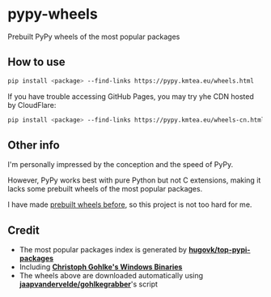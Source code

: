 # pypy-wheels
Prebuilt PyPy wheels of the most popular packages

## How to use

```bash
pip install <package> --find-links https://pypy.kmtea.eu/wheels.html
```
If you have trouble accessing GitHub Pages,
you may try yhe CDN hosted by CloudFlare:

```bash
pip install <package> --find-links https://pypy.kmtea.eu/wheels-cn.html
```

## Other info

I'm personally impressed by the conception and the speed of PyPy.

However, PyPy works best with pure Python but not C extensions,
making it lacks some prebuilt wheels of the most popular packages.

I have made [prebuilt wheels before](https://github.com/KumaTea/ext-whl),
so this project is not too hard for me.

## Credit

* The most popular packages index is generated by **[hugovk/top-pypi-packages](https://github.com/hugovk/top-pypi-packages)**
* Including **[Christoph Gohlke's Windows Binaries](https://www.lfd.uci.edu/~gohlke/pythonlibs/)**
* The wheels above are downloaded automatically using **[jaapvandervelde/gohlkegrabber](https://github.com/jaapvandervelde/gohlkegrabber)**'s script
